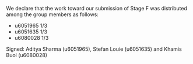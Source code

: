 We declare that the work toward our submission of Stage F was distributed among the group members as follows:

* u6051965 1/3
* u6051635 1/3
* u6080028 1/3

Signed: Aditya Sharma (u6051965), Stefan Louie (u6051635) and Khamis Buol (u6080028)

